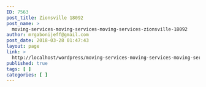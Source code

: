 ```yaml
---
ID: 7563
post_title: Zionsville 18092
post_name: >
  moving-services-moving-services-moving-services-zionsville-18092
author: mrgabonijeff@gmail.com
post_date: 2018-03-28 01:47:43
layout: page
link: >
  http://localhost/wordpress/moving-services-moving-services-moving-services-zionsville-18092/
published: true
tags: [ ]
categories: [ ]
---
```

